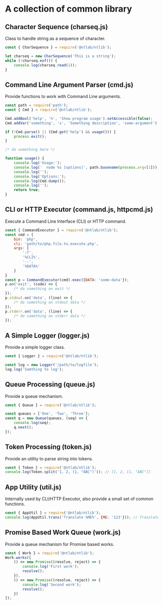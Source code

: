 # A collection of common library

## Character Sequence (charseq.js)


Class to handle string as a sequence of character.

```js
const { CharSequence } = require('@ntlab/ntlib');

let charseq = new CharSequence('This is a string');
while (!charseq.eof()) {
    console.log(charseq.read(1));
}
```

## Command Line Argument Parser (cmd.js)

Provide functions to work with Command Line arguments.

```js
const path = require('path');
const { Cmd } = require('@ntlab/ntlib');

Cmd.addBool('help', 'h', 'Show program usage').setAccessible(false);
Cmd.addVar('something', 's', 'Something description', 'some-argument');

if (!Cmd.parse() || (Cmd.get('help') && usage())) {
    process.exit();
}

/* do something here */

function usage() {
    console.log('Usage:');
    console.log('  node %s [options]', path.basename(process.argv[1]));
    console.log('');
    console.log('Options:');
    console.log(Cmd.dump());
    console.log('');
    return true;
}
```

## CLI or HTTP Executor (command.js, httpcmd.js)

Execute a Command Line Interface (CLI) or HTTP command.

```js
const { CommandExecutor } = require('@ntlab/ntlib');
const cmd = {
    bin: 'php',
    cli: 'path/to/php.file.to.execute.php',
    args: [
        '-f',
        '%CLI%',
        '--',
        '%DATA%'
    ]
}
const p = CommandExecutor(cmd).exec({DATA: 'some-data'});
p.on('exit', (code) => {
    /* do something on exit */
});
p.stdout.on('data', (line) => {
    /* do something on stdout data */
});
p.stderr.on('data', (line) => {
    /* do something on stderr data */
});
```

## A Simple Logger (logger.js)

Provide a simple logger class.

```js
const { Logger } = require('@ntlab/ntlib');

const log = new Logger('/path/to/logfile');
log.log('Somthing to log');
```

## Queue Processing (queue.js)

Provide a queue mechanism.

```js
const { Queue } = require('@ntlab/ntlib');

const queues = ['One', 'Two', 'Three'];
const q = new Queue(queues, (seq) => {
    console.log(seq);
    q.next();
});
```

## Token Processing (token.js)

Provide an utility to parse string into tokens.

```js
const { Token } = require('@ntlab/ntlib');
console.log(Token.split('1, 2, (1, "ABC")')); // [1, 2, [1, "ABC"]]
```

## App Utility (util.js)

Internally used by CLI/HTTP Executor, also provide a small set of common functions.

```js
const { AppUtil } = require('@ntlab/ntlib');
console.log(AppUtil.trans('Translate %ME%', {ME: '123'})); // Translate 123
```

## Promise Based Work Queue (work.js)

Provide a queue mechanism for Promise based works.

```js
const { Work } = require('@ntlab/ntlib');
Work.works([
    () => new Promise((resolve, reject) => {
        console.log('First work');
        resolve();
    }),
    () => new Promise((resolve, reject) => {
        console.log('Second work');
        resolve();
    })
]);
```

